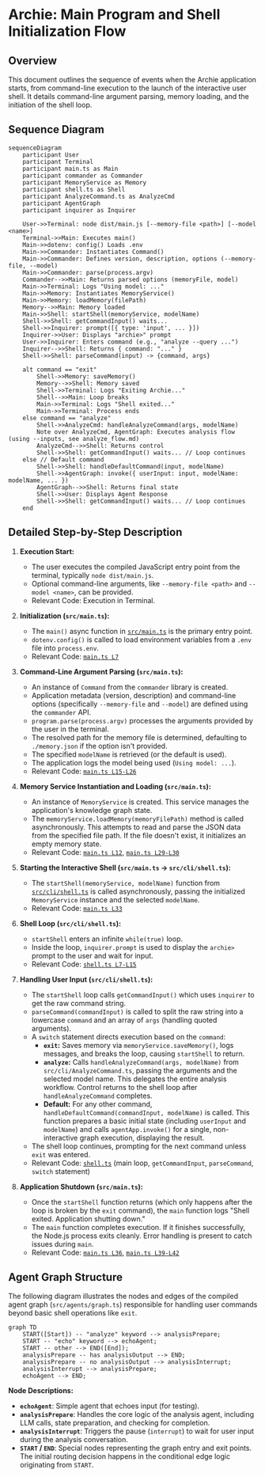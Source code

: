 # Archie: Main Program and Shell Initialization Flow

## Overview

This document outlines the sequence of events when the Archie application starts, from command-line execution to the launch of the interactive user shell. It details command-line argument parsing, memory loading, and the initiation of the shell loop.

## Sequence Diagram

```mermaid
sequenceDiagram
    participant User
    participant Terminal
    participant main.ts as Main
    participant commander as Commander
    participant MemoryService as Memory
    participant shell.ts as Shell
    participant AnalyzeCommand.ts as AnalyzeCmd
    participant AgentGraph
    participant inquirer as Inquirer
    
    User->>Terminal: node dist/main.js [--memory-file <path>] [--model <name>]
    Terminal->>Main: Executes main()
    Main->>dotenv: config() Loads .env
    Main->>Commander: Instantiates Command()
    Main->>Commander: Defines version, description, options (--memory-file, --model)
    Main->>Commander: parse(process.argv)
    Commander-->>Main: Returns parsed options (memoryFile, model)
    Main->>Terminal: Logs "Using model: ..."
    Main->>Memory: Instantiates MemoryService()
    Main->>Memory: loadMemory(filePath)
    Memory-->>Main: Memory loaded
    Main->>Shell: startShell(memoryService, modelName)
    Shell->>Shell: getCommandInput() waits...
    Shell->>Inquirer: prompt([{ type: 'input', ... }])
    Inquirer->>User: Displays "archie>" prompt
    User->>Inquirer: Enters command (e.g., "analyze --query ...")
    Inquirer-->>Shell: Returns { command: "..." }
    Shell->>Shell: parseCommand(input) -> {command, args}
    
    alt command == "exit"
        Shell->>Memory: saveMemory()
        Memory-->>Shell: Memory saved
        Shell->>Terminal: Logs "Exiting Archie..."
        Shell-->>Main: Loop breaks
        Main->>Terminal: Logs "Shell exited..."
        Main->>Terminal: Process ends
    else command == "analyze"
        Shell->>AnalyzeCmd: handleAnalyzeCommand(args, modelName)
        Note over AnalyzeCmd, AgentGraph: Executes analysis flow (using --inputs, see analyze_flow.md)
        AnalyzeCmd-->>Shell: Returns control
        Shell->>Shell: getCommandInput() waits... // Loop continues
    else // Default command
        Shell->>Shell: handleDefaultCommand(input, modelName)
        Shell->>AgentGraph: invoke({ userInput: input, modelName: modelName, ... })
        AgentGraph-->>Shell: Returns final state
        Shell->>User: Displays Agent Response
        Shell->>Shell: getCommandInput() waits... // Loop continues
    end
```

## Detailed Step-by-Step Description

1.  **Execution Start:**
    *   The user executes the compiled JavaScript entry point from the terminal, typically `node dist/main.js`.
    *   Optional command-line arguments, like `--memory-file <path>` and `--model <name>`, can be provided.
    *   Relevant Code: Execution in Terminal.

2.  **Initialization (`src/main.ts`):**
    *   The `main()` async function in [`src/main.ts`](../src/main.ts#L14) is the primary entry point.
    *   `dotenv.config()` is called to load environment variables from a `.env` file into `process.env`.
    *   Relevant Code: [`main.ts L7`](../src/main.ts#L7)

3.  **Command-Line Argument Parsing (`src/main.ts`):**
    *   An instance of `Command` from the `commander` library is created.
    *   Application metadata (version, description) and command-line options (specifically `--memory-file` and `--model`) are defined using the `commander` API.
    *   `program.parse(process.argv)` processes the arguments provided by the user in the terminal.
    *   The resolved path for the memory file is determined, defaulting to `./memory.json` if the option isn't provided.
    *   The specified `modelName` is retrieved (or the default is used).
    *   The application logs the model being used (`Using model: ...`).
    *   Relevant Code: [`main.ts L15-L26`](../src/main.ts#L15-L26)

4.  **Memory Service Instantiation and Loading (`src/main.ts`):**
    *   An instance of `MemoryService` is created. This service manages the application's knowledge graph state.
    *   The `memoryService.loadMemory(memoryFilePath)` method is called asynchronously. This attempts to read and parse the JSON data from the specified file path. If the file doesn't exist, it initializes an empty memory state.
    *   Relevant Code: [`main.ts L12`](../src/main.ts#L12), [`main.ts L29-L30`](../src/main.ts#L29-L30)

5.  **Starting the Interactive Shell (`src/main.ts` -> `src/cli/shell.ts`):**
    *   The `startShell(memoryService, modelName)` function from [`src/cli/shell.ts`](../src/cli/shell.ts) is called asynchronously, passing the initialized `MemoryService` instance and the selected `modelName`.
    *   Relevant Code: [`main.ts L33`](../src/main.ts#L33)

6.  **Shell Loop (`src/cli/shell.ts`):**
    *   `startShell` enters an infinite `while(true)` loop.
    *   Inside the loop, `inquirer.prompt` is used to display the `archie>` prompt to the user and wait for input.
    *   Relevant Code: [`shell.ts L7-L15`](../src/cli/shell.ts#L7-L15)

7.  **Handling User Input (`src/cli/shell.ts`):**
    *   The `startShell` loop calls `getCommandInput()` which uses `inquirer` to get the raw command string.
    *   `parseCommand(commandInput)` is called to split the raw string into a lowercase `command` and an array of `args` (handling quoted arguments).
    *   A `switch` statement directs execution based on the `command`:
        *   **`exit`:** Saves memory via `memoryService.saveMemory()`, logs messages, and breaks the loop, causing `startShell` to return.
        *   **`analyze`:** Calls `handleAnalyzeCommand(args, modelName)` from `src/cli/AnalyzeCommand.ts`, passing the arguments and the selected model name. This delegates the entire analysis workflow. Control returns to the shell loop after `handleAnalyzeCommand` completes.
        *   **Default:** For any other command, `handleDefaultCommand(commandInput, modelName)` is called. This function prepares a basic initial state (including `userInput` and `modelName`) and calls `agentApp.invoke()` for a single, non-interactive graph execution, displaying the result.
    *   The shell loop continues, prompting for the next command unless `exit` was entered.
    *   Relevant Code: [`shell.ts`](../src/cli/shell.ts) (main loop, `getCommandInput`, `parseCommand`, `switch` statement)

8.  **Application Shutdown (`src/main.ts`):**
    *   Once the `startShell` function returns (which only happens after the loop is broken by the `exit` command), the `main` function logs "Shell exited. Application shutting down."
    *   The `main` function completes execution. If it finishes successfully, the Node.js process exits cleanly. Error handling is present to catch issues during `main`.
    *   Relevant Code: [`main.ts L36`](../src/main.ts#L36), [`main.ts L39-L42`](../src/main.ts#L39-L42) 

## Agent Graph Structure

The following diagram illustrates the nodes and edges of the compiled agent graph (`src/agents/graph.ts`) responsible for handling user commands beyond basic shell operations like `exit`.

```mermaid
graph TD
    START([Start]) -- "analyze" keyword --> analysisPrepare;
    START -- "echo" keyword --> echoAgent;
    START -- other --> END([End]);
    analysisPrepare -- has analysisOutput --> END;
    analysisPrepare -- no analysisOutput --> analysisInterrupt;
    analysisInterrupt --> analysisPrepare; 
    echoAgent --> END;
```

**Node Descriptions:**

*   **`echoAgent`**: Simple agent that echoes input (for testing).
*   **`analysisPrepare`**: Handles the core logic of the analysis agent, including LLM calls, state preparation, and checking for completion.
*   **`analysisInterrupt`**: Triggers the pause (`interrupt`) to wait for user input during the analysis conversation.
*   **`START` / `END`**: Special nodes representing the graph entry and exit points. The initial routing decision happens in the conditional edge logic originating from `START`. 